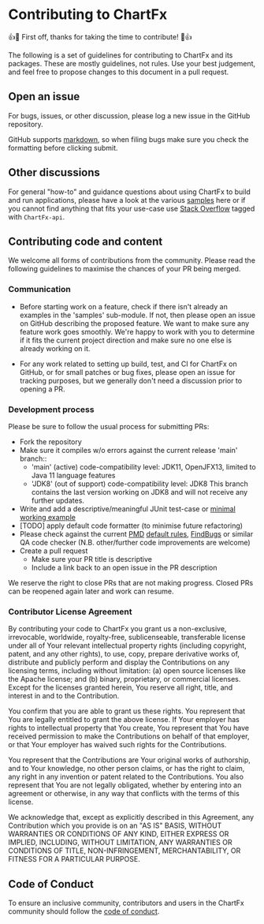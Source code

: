 # Contributing to ChartFx
:+1::tada: First off, thanks for taking the time to contribute! :tada::+1:

The following is a set of guidelines for contributing to ChartFx and its packages. These are mostly guidelines, not rules. Use your best judgement, and feel free to propose changes to this document in a pull request.

## Open an issue
For bugs, issues, or other discussion, please log a new issue in the GitHub repository.

GitHub supports [markdown](https://help.github.com/categories/writing-on-github/), so when filing bugs make sure you check the formatting before clicking submit.

## Other discussions
For general "how-to" and guidance questions about using ChartFx to build and run applications, please have a look at the various [samples](https://github.com/fair-acc/chart-fx/tree/master/chartfx-samples/src/main/java/io/fair_acc) here or if you cannot find anything that fits your use-case use [Stack Overflow](http://stackoverflow.com/questions/tagged/chartfx-api) tagged with `ChartFx-api`.

## Contributing code and content
We welcome all forms of contributions from the community. Please read the following guidelines to maximise the chances of your PR being merged.

### Communication
 - Before starting work on a feature, check if there isn't already an examples in the 'samples' sub-module.
   If not, then please open an issue on GitHub describing the proposed feature. We want to make sure any feature work goes smoothly.
   We're happy to work with you to determine if it fits the current project direction and make sure no one else is already working on it.

 - For any work related to setting up build, test, and CI for ChartFx on GitHub, or for small patches or bug fixes, please open an issue
   for tracking purposes, but we generally don't need a discussion prior to opening a PR.

### Development process
Please be sure to follow the usual process for submitting PRs:

 - Fork the repository
 - Make sure it compiles w/o errors against the current release 'main' branch::
    - 'main' (active) code-compatibility level: JDK11, OpenJFX13, limited to Java 11 language features
    - 'JDK8' (out of support) code-compatibility level: JDK8 This branch contains the last version working on JDK8 and will not receive any further updates.
 - Write and add a descriptive/meaningful JUnit test-case or [minimal working example](https://github.com/fair-acc/chart-fx/tree/master/chartfx-samples/src/main/java/io/fair_acc)
 - [TODO] apply default code formatter (to minimise future refactoring)
 - Please check against the current [PMD](https://pmd.github.io/) [default rules](https://github.com/fair-acc/chart-fx/blob/master/pmd_rules.xml), [FindBugs](http://findbugs.sourceforge.net/) or similar QA code checker (N.B. other/further code improvements are welcome)
 - Create a pull request
   - Make sure your PR title is descriptive
   - Include a link back to an open issue in the PR description

We reserve the right to close PRs that are not making progress. Closed PRs can be reopened again later and work can resume.

### Contributor License Agreement
By contributing your code to ChartFx you grant us a non-exclusive,
irrevocable, worldwide, royalty-free, sublicenseable, transferable
license under all of Your relevant intellectual property rights
(including copyright, patent, and any other rights), to use, copy,
prepare derivative works of, distribute and publicly perform and
display the Contributions on any licensing terms, including without limitation:
(a) open source licenses like the Apache license; and (b) binary,
proprietary, or commercial licenses. Except for the licenses granted herein,
You reserve all right, title, and interest in and to the Contribution.

You confirm that you are able to grant us these rights. You represent
that You are legally entitled to grant the above license. If Your employer
has rights to intellectual property that You create, You represent that
You have received permission to make the Contributions on behalf of that
employer, or that Your employer has waived such rights for the Contributions.

You represent that the Contributions are Your original works of
authorship, and to Your knowledge, no other person claims, or
has the right to claim, any right in any invention or patent
related to the Contributions. You also represent that You are
not legally obligated, whether by entering into an agreement
or otherwise, in any way that conflicts with the terms of this license.

We acknowledge that, except as explicitly described in this
Agreement, any Contribution which you provide is on an
"AS IS" BASIS, WITHOUT WARRANTIES OR CONDITIONS OF ANY KIND,
EITHER EXPRESS OR IMPLIED, INCLUDING, WITHOUT LIMITATION,
ANY WARRANTIES OR CONDITIONS OF TITLE, NON-INFRINGEMENT,
MERCHANTABILITY, OR FITNESS FOR A PARTICULAR PURPOSE.

## Code of Conduct
To ensure an inclusive community, contributors and users in the ChartFx
community should follow the [code of conduct](./CODE_OF_CONDUCT.md).
